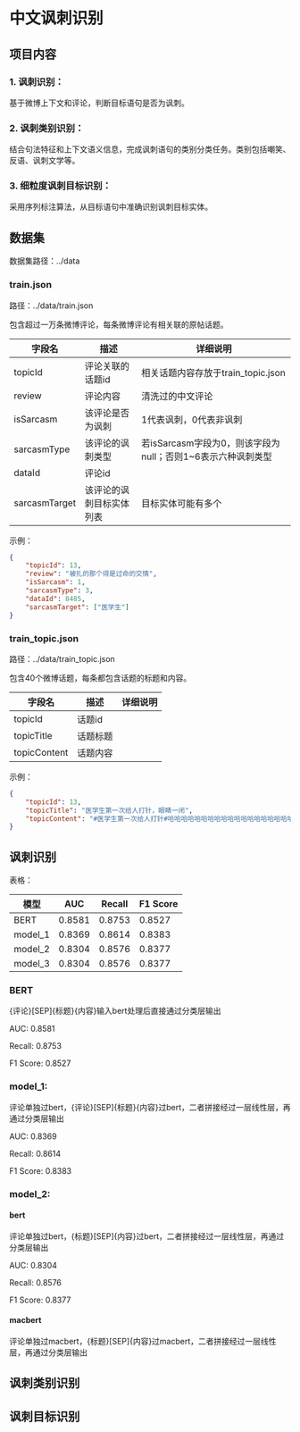 # 中文讽刺识别

[//]: # (代码会上传至kaggle，无需配置，可直接点击运行。)

[//]: # ()
[//]: # (notebook链接:)

[//]: # ()
[//]: # ([baseline]&#40;https://www.kaggle.com/code/jiachuyan/sarcasmdetection-chinese&#41;)

[//]: # (（三个baseline）)

[//]: # ()
[//]: # ([detect]&#40;https://www.kaggle.com/code/jiachuyan/sarcasm-detect&#41;)

[//]: # (（讽刺识别任务）)

[//]: # ()
[//]: # ([classify]&#40;https://www.kaggle.com/code/jiachuyan/sarcasm-classify&#41;)

[//]: # (（讽刺分类任务）)

[//]: # ()
[//]: # ([identify]&#40;https://www.kaggle.com/code/jiachuyan/sarcasm-identify&#41;)

[//]: # (（讽刺目标识别任务）)

## 项目内容

### 1. 讽刺识别：
基于微博上下文和评论，判断目标语句是否为讽刺。
### 2. 讽刺类别识别：
结合句法特征和上下文语义信息，完成讽刺语句的类别分类任务。类别包括嘲笑、反语、讽刺文学等。
### 3. 细粒度讽刺目标识别：
采用序列标注算法，从目标语句中准确识别讽刺目标实体。

## 数据集
数据集路径：../data

### train.json
路径：../data/train.json

包含超过一万条微博评论，每条微博评论有相关联的原帖话题。

| 字段名           | 描述           | 详细说明                                   |
|---------------|--------------|----------------------------------------|
| topicId       | 评论关联的话题id    | 相关话题内容存放于train_topic.json              |
| review        | 评论内容         | 清洗过的中文评论                               |
| isSarcasm     | 该评论是否为讽刺     | 1代表讽刺，0代表非讽刺                           |
| sarcasmType   | 该评论的讽刺类型     | 若isSarcasm字段为0，则该字段为null；否则1~6表示六种讽刺类型 |
| dataId        | 评论id         |                                        |
| sarcasmTarget | 该评论的讽刺目标实体列表 | 目标实体可能有多个                              |

示例：
```json
{   
    "topicId": 13, 
    "review": "被扎的那个得是过命的交情", 
    "isSarcasm": 1, 
    "sarcasmType": 3, 
    "dataId": 8485, 
    "sarcasmTarget": ["医学生"]
}
```

### train_topic.json
路径：../data/train_topic.json

包含40个微博话题，每条都包含话题的标题和内容。

| 字段名          | 描述   | 详细说明 |
|--------------|------|------|
| topicId      | 话题id |      |
| topicTitle   | 话题标题 |      |
| topicContent | 话题内容 |      |

示例：
```json
{
    "topicId": 13, 
    "topicTitle": "医学生第一次给人打针，眼睛一闭", 
    "topicContent": "#医学生第一次给人打针#哈哈哈哈哈哈哈哈哈哈哈哈哈哈哈哈哈哈哈哈“眼睛一闭”可还行。"
}
```


## 讽刺识别

表格：

| 模型     | AUC    | Recall | F1 Score |
|---------|--------|--------|----------|
| BERT    | 0.8581 | 0.8753 | 0.8527   |
| model_1 | 0.8369 | 0.8614 | 0.8383   |
| model_2 | 0.8304 | 0.8576 | 0.8377   |
| model_3 | 0.8304 | 0.8576 | 0.8377   |

### BERT

{评论}[SEP]{标题}{内容}输入bert处理后直接通过分类层输出

AUC: 0.8581

Recall: 0.8753

F1 Score: 0.8527

### model_1:

评论单独过bert，{评论}[SEP]{标题}{内容}过bert，二者拼接经过一层线性层，再通过分类层输出

AUC: 0.8369

Recall: 0.8614

F1 Score: 0.8383

### model_2:

#### bert
评论单独过bert，{标题}[SEP]{内容}过bert，二者拼接经过一层线性层，再通过分类层输出

AUC: 0.8304

Recall: 0.8576

F1 Score: 0.8377

#### macbert

评论单独过macbert，{标题}[SEP]{内容}过macbert，二者拼接经过一层线性层，再通过分类层输出


## 讽刺类别识别

## 讽刺目标识别

